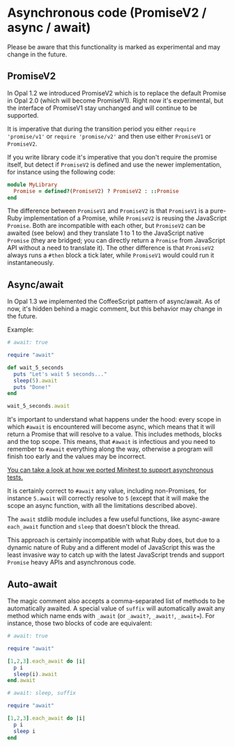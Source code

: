 # Asynchronous code (PromiseV2 / async / await)

Please be aware that this functionality is marked as experimental and may change
in the future.

## PromiseV2

In Opal 1.2 we introduced PromiseV2 which is to replace the default Promise in Opal 2.0
(which will become PromiseV1). Right now it's experimental, but the interface of PromiseV1
stay unchanged and will continue to be supported.

It is imperative that during the transition period you either `require 'promise/v1'` or
`require 'promise/v2'` and then use either `PromiseV1` or `PromiseV2`.

If you write library code it's imperative that you don't require the promise itself, but
detect if `PromiseV2` is defined and use the newer implementation, for instance using the
following code:

```ruby
module MyLibrary
  Promise = defined?(PromiseV2) ? PromiseV2 : ::Promise
end
```

The difference between `PromiseV1` and `PromiseV2` is that `PromiseV1` is a pure-Ruby
implementation of a Promise, while `PromiseV2` is reusing the JavaScript `Promise`. Both are
incompatible with each other, but `PromiseV2` can be awaited (see below) and they translate
1 to 1 to the JavaScript native `Promise` (they are bridged; you can directly return a
`Promise` from JavaScript API without a need to translate it). The other difference is that
`PromiseV2` always runs a `#then` block a tick later, while `PromiseV1` would could run it
instantaneously.

## Async/await

In Opal 1.3 we implemented the CoffeeScript pattern of async/await. As of now, it's hidden
behind a magic comment, but this behavior may change in the future.

Example:

```ruby
# await: true

require "await"

def wait_5_seconds
  puts "Let's wait 5 seconds..."
  sleep(5).await
  puts "Done!"
end

wait_5_seconds.await
```

It's important to understand what happens under the hood: every scope in which `#await` is
encountered will become async, which means that it will return a Promise that will resolve
to a value. This includes methods, blocks and the top scope. This means, that `#await` is
infectious and you need to remember to `#await` everything along the way, otherwise
a program will finish too early and the values may be incorrect.

[You can take a look at how we ported Minitest to support asynchronous tests.](https://github.com/opal/opal/pull/2221/commits/8383c7b45a94fe4628778f429508b9c08c8948b0)

It is certainly correct to `#await` any value, including non-Promises, for instance
`5.await` will correctly resolve to `5` (except that it will make the scope an async
function, with all the limitations described above).

The `await` stdlib module includes a few useful functions, like async-aware `each_await`
function and `sleep` that doesn't block the thread.

This approach is certainly incompatible with what Ruby does, but due to a dynamic nature
of Ruby and a different model of JavaScript this was the least invasive way to catch up
with the latest JavaScript trends and support `Promise` heavy APIs and asynchronous code.

## Auto-await

The magic comment also accepts a comma-separated list of methods to be automatically
awaited. A special value of `suffix` will automatically await any method which name ends
with `_await` (or `_await?`, `_await!`, `_await=`). For instance, those two blocks of
code are equivalent:

```ruby
# await: true

require "await"

[1,2,3].each_await do |i|
  p i
  sleep(i).await
end.await
```

```ruby
# await: sleep, suffix

require "await"

[1,2,3].each_await do |i|
  p i
  sleep i
end
```